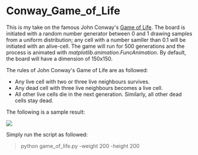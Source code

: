 # Conway_Game_of_Life
This is my take on the famous John Conway's [Game of Life](https://en.wikipedia.org/wiki/Conway%27s_Game_of_Life). The board is initiated with a random number generator between 0 and 1 drawing samples from a uniform distribution; any cell with a number samller than 0.1 will be initiated with an alive-cell. The game will run for 500 generations and the process is animated with *matplotlib.animation.FuncAnimation*. By default, the board will have a dimension of 150x150. 

The rules of John Conway's Game of Life are as followed:
* Any live cell with two or three live neighbours survives.
* Any dead cell with three live neighbours becomes a live cell.
* All other live cells die in the next generation. Similarly, all other dead cells stay dead.

The following is a sample result:

![](game_of_life.gif)

Simply run the script as followed:
> python game_of_life.py -weight 200 -height 200
